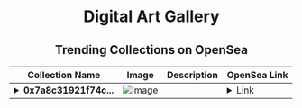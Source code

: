 <div align="center">

# Digital Art Gallery

## Trending Collections on OpenSea

| Collection Name                       | Image                                                                                     | Description                       | OpenSea Link                                                                                          |
|---------------------------------------|-------------------------------------------------------------------------------------------|-----------------------------------|--------------------------------------------------------------------------------------------------------|
| **<details><summary>0x7a8c31921f74c...</summary>0x7a8c31921f74cf1264eec2b0c7f53996cc6463f0</details>** | ![Image](https://i2.seadn.io/optimism/0xaa5a57aea0360a3ef97ca3dbd730dfef1fef5765/0553b06cfcbe6ba9b1e38bdc613fda/0e0553b06cfcbe6ba9b1e38bdc613fda.jpeg?w=200&auto=format) |  | <details><summary>Link</summary>[0x7a8c31921f74cf1264eec2b0c7f53996cc6463f0](https://opensea.io/collection/0x7a8c31921f74cf1264eec2b0c7f53996cc6463f0)</details> |

</div>